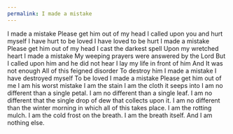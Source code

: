 ```yaml
---
permalink: I made a mistake
---
```

I made a mistake 
Please get him out of my head 
I called upon you and hurt myself 
I have hurt to be loved 
I have loved to be hurt 
I made a mistake 
Please get him out of my head 
I cast the darkest spell 
Upon my wretched heart 
I made a mistake 
My weeping prayers were answered by the Lord 
But I called upon him and he did not hear 
I lay my life in front of him 
And It was not enough 
All of this feigned disorder 
To destroy him
I made a mistake 
I have destroyed myself 
To be loved 
I made a mistake 
Please get him out of me 
I am his worst mistake 
I am the stain 
I am the cloth it seeps into 
I am no different than a single petal. 
I am no different than a single leaf. 
I am no different that the single drop of dew that collects upon it.
I am no different than the winter morning in which all of this takes place. 
I am the rotting mulch. 
I am the cold frost on the breath. 
I am the breath itself.
And I am nothing else.